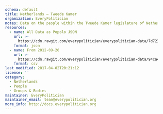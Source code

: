 ```yaml
---
schema: default
title: Netherlands — Tweede Kamer
organization: EveryPolitician
notes: Data on the people within the Tweede Kamer legislature of Netherlands.
resources:
  - name: All Data as Popolo JSON
    url: >-
      https://cdn.rawgit.com/everypolitician/everypolitician-data/7d72352a3cab0cf328f53fd836d4e9191d8eac3e/data/Netherlands/House_of_Representatives/ep-popolo-v1.0.json
    format: json
  - name: From 2012-09-20
    url: >-
      https://cdn.rawgit.com/everypolitician/everypolitician-data/94ca47e03d27efdaf4b461c8d5c78092b464b2c4/data/Netherlands/House_of_Representatives/term-2012.csv
    format: csv
last_modified: 2017-04-02T20:21:12
license: ''
category:
  - Netherlands
  - People
  - Groups & Bodies
maintainer: EveryPolitician
maintainer_email: team@everypolitician.org
more_info: http://docs.everypolitician.org
---
```

